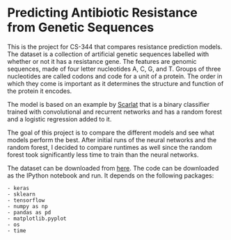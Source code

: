 # Predicting Antibiotic Resistance from Genetic Sequences

This is the project for CS-344 that compares resistance prediction models. The dataset is a collection of artificial genetic sequences labelled with whether or not it has a resistance gene. The features are genomic sequences, made of four letter nucleotides A, C, G, and T. Groups of three nucleotides are called codons and code for a unit of a protein. The order in which they come is important as it determines the structure and function of the protein it encodes.  

The model is based on an example by [Scarlat](https://www.kaggle.com/drscarlat/predict-antibiotic-resistance-w-gene-sequence/data) that is a binary classifier trained with convolutional and recurrent networks and has a random forest and a logistic regression added to it.

The goal of this project is to compare the different models and see what models perform the best. After initial runs of the neural networks and the random forest, I decided to compare runtimes as well since the random forest took significantly less time to train than the neural networks.

The dataset can be downloaded from [here](https://drive.google.com/file/d/1untjB6CcUpZBTAWJ8hYxvrVP_mW98fHA/view?usp=sharing).
The code can be downloaded as the IPython notebook and run. It depends on the following packages:

    - keras
    - sklearn
    - tensorflow 
    - numpy as np  
    - pandas as pd 
    - matplotlib.pyplot 
    - os
    - time
